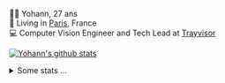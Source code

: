 <p>
  👨🏻 <bold>Yohann</bold>, 27 ans<br/>
  💼 Living in <a href="https://www.google.com/maps?q=paris">Paris</a>, France<br/>
  💻 Computer Vision Engineer and Tech Lead at <a href="https://trayvisor.com/">Trayvisor</a><br/>
</p>

<a href="https://github.com/anuraghazra/github-readme-stats"><img align="center" src="https://github-readme-stats-go94hl40s-yohann84l.vercel.app//api?username=yohann84L&show_icons=true&include_all_commits=true" alt="Yohann's github stats" /> </a>


<details>
  <summary>Some stats ...</summary><br/>
  

<!--START_SECTION:waka-->
![Code Time](http://img.shields.io/badge/Code%20Time-1%2C128%20hrs%203%20mins-blue)

![Profile Views](http://img.shields.io/badge/Profile%20Views-0-blue)

**🐱 My GitHub Data** 

> 📦 440.8 kB Used in GitHub's Storage 
 > 
> 🏆 818 Contributions in the Year 2024
 > 
> 🚫 Not Opted to Hire
 > 
> 📜 26 Public Repositories 
 > 
> 🔑 21 Private Repositories 
 > 
**I'm an Early 🐤** 

```text
🌞 Morning                17224 commits       ████████░░░░░░░░░░░░░░░░░   30.86 % 
🌆 Daytime                31725 commits       ██████████████░░░░░░░░░░░   56.84 % 
🌃 Evening                6726 commits        ███░░░░░░░░░░░░░░░░░░░░░░   12.05 % 
🌙 Night                  136 commits         ░░░░░░░░░░░░░░░░░░░░░░░░░   00.24 % 
```
📅 **I'm Most Productive on Wednesday** 

```text
Monday                   10458 commits       █████░░░░░░░░░░░░░░░░░░░░   18.74 % 
Tuesday                  10346 commits       █████░░░░░░░░░░░░░░░░░░░░   18.54 % 
Wednesday                12085 commits       █████░░░░░░░░░░░░░░░░░░░░   21.65 % 
Thursday                 11060 commits       █████░░░░░░░░░░░░░░░░░░░░   19.82 % 
Friday                   10769 commits       █████░░░░░░░░░░░░░░░░░░░░   19.30 % 
Saturday                 364 commits         ░░░░░░░░░░░░░░░░░░░░░░░░░   00.65 % 
Sunday                   729 commits         ░░░░░░░░░░░░░░░░░░░░░░░░░   01.31 % 
```


📊 **This Week I Spent My Time On** 

```text
🕑︎ Time Zone: Europe/Paris

💬 Programming Languages: 
YAML                     4 mins              █████████████████████████   100.00 % 

🔥 Editors: 
VS Code                  4 mins              █████████████████████████   100.00 % 

💻 Operating System: 
Mac                      4 mins              █████████████████████████   100.00 % 
```

**I Mostly Code in Python** 

```text
Python                   26 repos            ██████████████░░░░░░░░░░░   55.32 % 
Jupyter Notebook         4 repos             ██░░░░░░░░░░░░░░░░░░░░░░░   08.51 % 
JavaScript               3 repos             ██░░░░░░░░░░░░░░░░░░░░░░░   06.38 % 
HTML                     2 repos             █░░░░░░░░░░░░░░░░░░░░░░░░   04.26 % 
Shell                    1 repo              █░░░░░░░░░░░░░░░░░░░░░░░░   02.13 % 
```




 Last Updated on 07/07/2024 00:35:24 UTC
<!--END_SECTION:waka-->

